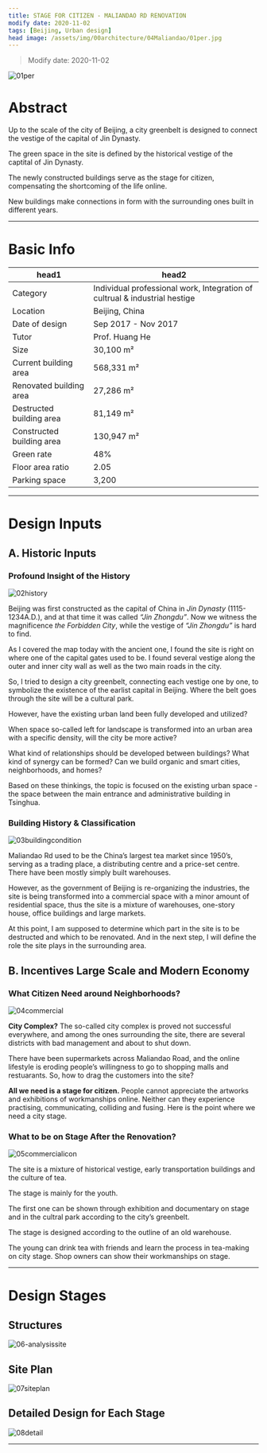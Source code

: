 ```yaml
---
title: STAGE FOR CITIZEN - MALIANDAO RD RENOVATION
modify date: 2020-11-02
tags: [Beijing, Urban design]
head image: /assets/img/00architecture/04Maliandao/01per.jpg
---
```


> Modify date: 2020-11-02

![01per](../../assets/img/00architecture/04Maliandao/01per.jpg)

# Abstract

Up to the scale of the city of Beijing, a city greenbelt is designed to connect the vestige of the capital of Jin Dynasty.

The green space in the site is defined by the historical vestige of the captital of Jin Dynasty.

The newly constructed buildings serve as the stage for citizen, compensating the shortcoming of the life online.

New buildings make connections in form with the surrounding ones built in different years.

---

# Basic Info

head1 | head2
--- | ---
Category | Individual professional work, Integration of cultrual & industrial hestige 
Location | Beijing, China 
Date of design | Sep 2017 - Nov 2017 
Tutor | Prof. Huang He 
Size | 30,100 m² 
Current building area | 568,331 m² 
Renovated building area | 27,286 m² 
Destructed building area | 81,149 m² 
Constructed building area | 130,947 m² 
Green rate | 48% 
Floor area ratio | 2.05 
Parking space | 3,200 

---

# Design Inputs

## A. Historic Inputs

### Profound Insight of the History

![02history](../../assets/img/00architecture/04Maliandao/02history.jpg)

Beijing was first constructed as the capital of China in *Jin Dynasty* (1115-1234A.D.), and at that time it was called *“Jin Zhongdu”*. Now we witness the magnificence *the Forbidden City*, while the vestige of *“Jin Zhongdu”* is hard to find.

As I covered the map today with the ancient one, I found the site is right on where one of the capital gates used to be. I found several vestige along the outer and inner city wall as well as the two main roads in the city.

So, I tried to design a city greenbelt, connecting each vestige one by one, to symbolize the existence of the earlist capital in Beijing. Where the belt goes through the site will be a cultural park.



However, have the existing urban land been fully developed and utilized?

When space so-called left for landscape is transformed into an urban area with a specific density, will the city be more active?

What kind of relationships should be developed between buildings? 
What kind of synergy can be formed? 
Can we build organic and smart cities, neighborhoods, and homes?

Based on these thinkings, the topic is focused on the existing urban space - the space between the main entrance and administrative building in Tsinghua.

### Building History & Classification

![03buildingcondition](../../assets/img/00architecture/04Maliandao/03buildingcondition.jpg)

Maliandao Rd used to be the China’s largest tea market since 1950’s, serving as a trading place, a distributing centre and a price-set centre. There have been mostly simply built warehouses.

However, as the government of Beijing is re-organizing the industries, the site is being transformed into a commercial space with a minor amount of residential space, thus the site is a mixture of warehouses, one-story house, office buildings and large markets.

At this point, I am supposed to determine which part in the site is to be destructed and which to be renovated. And in the next step, I will define the role the site plays in the surrounding area.

## B. Incentives Large Scale and Modern Economy

### What Citizen Need around Neighborhoods?

![04commercial](../../assets/img/00architecture/04Maliandao/04commercial.jpg)

**City Complex?** The so-called city complex is proved not successful everywhere, and among the ones surrounding the site, there are several districts with bad management and about to shut down.

There have been supermarkets across Maliandao Road, and the online lifestyle is eroding people’s willingness to go to shopping malls and restuarants. So, how to drag the customers into the site?

**All we need is a stage for citizen.** People cannot appreciate the artworks and exhibitions of workmanships online. Neither can they experience practising, communicating, colliding and fusing. Here is the point where we need a city stage.

### What to be on Stage After the Renovation?

![05commercialicon](../../assets/img/00architecture/04Maliandao/05commercialicon.jpg)

The site is a mixture of historical vestige, early transportation buildings and the culture of tea.

The stage is mainly for the youth.

The first one can be shown through exhibition and documentary on stage and in the cultral park according to the city’s greenbelt.

The stage is designed according to the outline of an old warehouse.

The young can drink tea with friends and learn the process in tea-making on city stage. Shop owners can show their workmanships on stage.

---

# Design Stages

## Structures

![06-analysissite](../../assets/img/00architecture/04Maliandao/06-analysissite.jpg)

## Site Plan

![07siteplan](../../assets/img/00architecture/04Maliandao/07siteplan.jpg)

## Detailed Design for Each Stage

![08detail](../../assets/img/00architecture/04Maliandao/08detail.jpg)

---